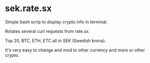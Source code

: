 # sek.rate.sx

Simple bash scrip to display crypto info in terminal.

Rotates several curl requests from rate.sx.

Top 20, BTC, ETH, ETC all in SEK (Swedish krona).

It's very easy to change and mod to other currency and more or other crypto.
